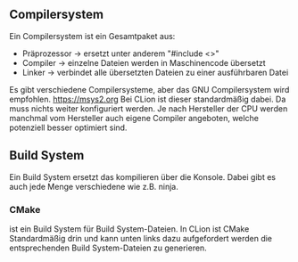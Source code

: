 ## Compilersystem
Ein Compilersystem ist ein Gesamtpaket aus:
- Präprozessor -> ersetzt unter anderem "#include <>"
- Compiler -> einzelne Dateien werden in Maschinencode übersetzt
- Linker -> verbindet alle übersetzten Dateien zu einer ausführbaren Datei

Es gibt verschiedene Compilersysteme, aber das GNU Compilersystem wird empfohlen.
	https://msys2.org
	Bei CLion ist dieser standardmäßig dabei. Da muss nichts weiter konfiguriert werden.
	Je nach Hersteller der CPU werden manchmal vom Hersteller auch eigene Compiler angeboten, welche potenziell besser optimiert sind.

## Build System
Ein Build System ersetzt das kompilieren über die Konsole. Dabei gibt es auch jede Menge verschiedene wie z.B. ninja.

### CMake
ist ein Build System für Build System-Dateien. 
In CLion ist CMake Standardmäßig drin und kann unten links dazu aufgefordert werden die entsprechenden Build System-Dateien zu generieren.

